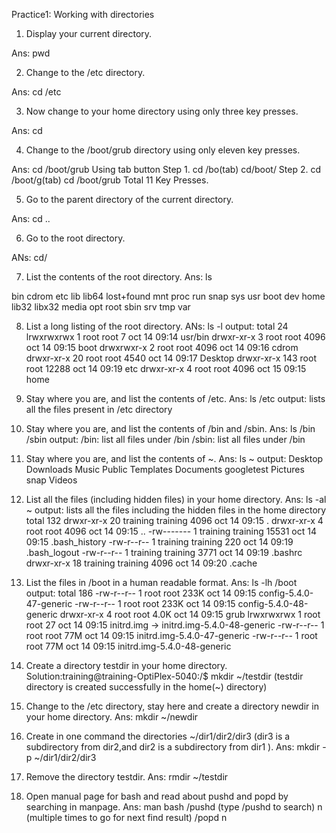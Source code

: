 Practice1: Working with directories

1. Display your current directory.

Ans: 
pwd
  
2. Change to the /etc directory.

Ans: 
cd /etc
  
3. Now change to your home directory using only three key presses.

Ans:
cd   
   
4. Change to the /boot/grub directory using only eleven key presses.

Ans:
cd /boot/grub 
Using tab button
Step 1. cd /bo(tab)		cd/boot/
Step 2. cd /boot/g(tab)		cd /boot/grub
Total 11 Key Presses.
   
   
5. Go to the parent directory of the current directory.

Ans:
 cd ..

6. Go to the root directory.

ANs:
cd/   
   
7. List the contents of the root directory.
Ans:
ls

bin   cdrom  etc   lib    lib64   lost+found  mnt  proc  run   snap  sys  usr
boot  dev    home  lib32  libx32  media       opt  root  sbin  srv   tmp  var


8. List a long listing of the root directory.
ANs:
ls -l
output: total 24
	   lrwxrwxrwx   1 root root     7 oct 14 09:14 usr/bin
	   drwxr-xr-x   3 root root  4096 oct 14 09:15 boot
	   drwxrwxr-x   2 root root  4096 oct 14 09:16 cdrom
	   drwxr-xr-x  20 root root  4540 oct 14 09:17 Desktop
	   drwxr-xr-x 143 root root 12288 oct 14 09:19 etc
	   drwxr-xr-x   4 root root  4096 oct 15 09:15 home

9. Stay where you are, and list the contents of /etc.
Ans:
 ls /etc
 output: lists all the files present in /etc directory
   
   
10. Stay where you are, and list the contents of /bin and /sbin.
Ans:
 ls /bin /sbin
    output: /bin:    list all files under /bin
            /sbin:   list all files under /bin
            
            
11. Stay where you are, and list the contents of ~.
Ans:
 ls ~
    output: Desktop    Downloads   Music     Public  Templates
            Documents  googletest  Pictures  snap    Videos
            

12. List all the files (including hidden files) in your home directory.
Ans:
ls -al ~
    output: lists all the files including the hidden files in the home directory
            total 132
	    drwxr-xr-x 20 training training  4096 oct 14 09:15 .
	    drwxr-xr-x  4 root     root      4096 oct 14 09:15 ..
	    -rw-------  1 training training 15531 oct 14 09:15 .bash_history
	    -rw-r--r--  1 training training   220 oct 14 09:19 .bash_logout
	    -rw-r--r--  1 training training  3771 oct 14 09:19 .bashrc
	    drwxr-xr-x 18 training training  4096 oct 14 09:20 .cache


13. List the files in /boot in a human readable format.
Ans:
 ls -lh /boot
    output:   total 186
	      -rw-r--r-- 1 root root 233K oct 14 09:15 config-5.4.0-47-generic
	      -rw-r--r-- 1 root root 233K oct 14 09:15 config-5.4.0-48-generic
	      drwxr-xr-x 4 root root 4.0K oct 14 09:15 grub
	      lrwxrwxrwx 1 root root   27 oct 14 09:15 initrd.img -> initrd.img-5.4.0-48-generic
	      -rw-r--r-- 1 root root  77M oct 14 09:15 initrd.img-5.4.0-47-generic
	      -rw-r--r-- 1 root root  77M oct 14 09:15 initrd.img-5.4.0-48-generic


14. Create a directory testdir in your home directory.
    Solution:training@training-OptiPlex-5040:/$ mkdir ~/testdir
    		(testdir directory is created successfully in the home(~) directory)
    
    
15. Change to the /etc directory, stay here and create a directory newdir in your home directory.
Ans:
 mkdir ~/newdir
    
16. Create in one command the directories ~/dir1/dir2/dir3 (dir3 is a subdirectory from dir2,and dir2 is a subdirectory from dir1 ).
Ans:
 mkdir -p ~/dir1/dir2/dir3
    
    
17. Remove the directory testdir.
Ans:
rmdir ~/testdir
    
    
   
18. Open manual page for bash and read about pushd and popd by searching in manpage.
Ans:
		man bash
	      /pushd (type /pushd to search)
	      n  (multiple times to go for next find result)
	      /popd
	      n
